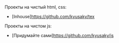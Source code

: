 Проекты на чистый html, css:
- [Inhouse]https://github.com/kyusaky/tex
  
Проекты на чистом js: 
- [Придумайте сами]https://github.com/kyusaky/js
